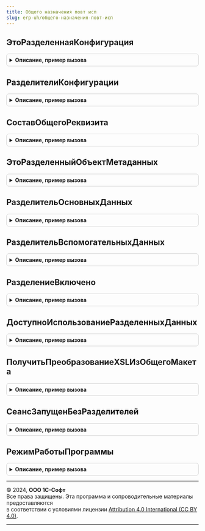 ```yaml
---
title: Общего назначения повт исп
slug: erp-uh/общего-назначения-повт-исп
---
```



## ЭтоРазделеннаяКонфигурация
<details style="margin: 1em 0; padding: 0.5em; border: 1px solid #ccc; border-radius: 6px;">

<summary style="font-weight: bold; cursor: pointer;">Описание, пример вызова</summary>

```bsl

// Устарела. Необходимо использовать РаботаВМоделиСервиса.ЭтоРазделеннаяКонфигурация.
// Возвращает признак наличия в конфигурации общих реквизитов-разделителей.
//
// Возвращаемое значение:
//   Булево - Истина, если это разделенная конфигурация.
//
Функция ЭтоРазделеннаяКонфигурация() Экспорт
```

Пример вызова
```bsl
Результат = ОбщегоНазначенияПовтИсп.ЭтоРазделеннаяКонфигурация() 
```
</details>

## РазделителиКонфигурации
<details style="margin: 1em 0; padding: 0.5em; border: 1px solid #ccc; border-radius: 6px;">

<summary style="font-weight: bold; cursor: pointer;">Описание, пример вызова</summary>

```bsl

// Устарела. Необходимо использовать РаботаВМоделиСервиса.РазделителиКонфигурации.
// Возвращает массив существующих в конфигурации разделителей.
//
// Возвращаемое значение:
//   ФиксированныйМассив - массив имен общих реквизитов, которые
//     являются разделителями.
//
Функция РазделителиКонфигурации() Экспорт
```

Пример вызова
```bsl
Результат = ОбщегоНазначенияПовтИсп.РазделителиКонфигурации() 
```
</details>

## СоставОбщегоРеквизита
<details style="margin: 1em 0; padding: 0.5em; border: 1px solid #ccc; border-radius: 6px;">

<summary style="font-weight: bold; cursor: pointer;">Описание, пример вызова</summary>

```bsl

// Устарела. Необходимо использовать РаботаВМоделиСервиса.СоставОбщегоРеквизита.
// Возвращает состав общего реквизита с заданным именем.
//
// Параметры:
//   Имя - Строка - Имя общего реквизита.
//
// Возвращаемое значение:
//   СоставОбщегоРеквизита - список объектов метаданных, в которые входит общий реквизит.
//
Функция СоставОбщегоРеквизита(Знач Имя) Экспорт
```

Пример вызова
```bsl
Результат = ОбщегоНазначенияПовтИсп.СоставОбщегоРеквизита(Имя) 
```
</details>

## ЭтоРазделенныйОбъектМетаданных
<details style="margin: 1em 0; padding: 0.5em; border: 1px solid #ccc; border-radius: 6px;">

<summary style="font-weight: bold; cursor: pointer;">Описание, пример вызова</summary>

```bsl

// Устарела. Необходимо использовать РаботаВМоделиСервиса.ЭтоРазделенныйОбъектМетаданных.
// Возвращает признак того, что объект метаданных используется в общих реквизитах-разделителях.
//
// Параметры:
//   ИмяОбъектаМетаданных - Строка - имя объекта,
//   Разделитель - Строка - имя общего реквизита-разделителя, на разделение которыми проверяется объект метаданных.
//
// Возвращаемое значение:
//   Булево - Истина, если это разделенный объект.
//
Функция ЭтоРазделенныйОбъектМетаданных(Знач ИмяОбъектаМетаданных, Знач Разделитель) Экспорт
```

Пример вызова
```bsl
Результат = ОбщегоНазначенияПовтИсп.ЭтоРазделенныйОбъектМетаданных(ИмяОбъектаМетаданных, Разделитель) 
```
</details>

## РазделительОсновныхДанных
<details style="margin: 1em 0; padding: 0.5em; border: 1px solid #ccc; border-radius: 6px;">

<summary style="font-weight: bold; cursor: pointer;">Описание, пример вызова</summary>

```bsl

// Устарела. Необходимо использовать РаботаВМоделиСервиса.РазделительОсновныхДанных.
// Возвращает имя общего реквизита, который является разделителем основных данных.
//
// Возвращаемое значение:
//   Строка - имя общего реквизита.
//
Функция РазделительОсновныхДанных() Экспорт
```

Пример вызова
```bsl
Результат = ОбщегоНазначенияПовтИсп.РазделительОсновныхДанных() 
```
</details>

## РазделительВспомогательныхДанных
<details style="margin: 1em 0; padding: 0.5em; border: 1px solid #ccc; border-radius: 6px;">

<summary style="font-weight: bold; cursor: pointer;">Описание, пример вызова</summary>

```bsl

// Устарела. Необходимо использовать РаботаВМоделиСервиса.РазделительВспомогательныхДанных.
// Возвращает имя общего реквизита, который является разделителем вспомогательных данных.
//
// Возвращаемое значение:
//   Строка - имя общего реквизита.
//
Функция РазделительВспомогательныхДанных() Экспорт
```

Пример вызова
```bsl
Результат = ОбщегоНазначенияПовтИсп.РазделительВспомогательныхДанных() 
```
</details>

## РазделениеВключено
<details style="margin: 1em 0; padding: 0.5em; border: 1px solid #ccc; border-radius: 6px;">

<summary style="font-weight: bold; cursor: pointer;">Описание, пример вызова</summary>

```bsl

// Устарела. Необходимо использовать ОбщегоНазначения.РазделениеВключено.
// Возвращает признак работы в режиме разделения данных по областям
// (технически это признак условного разделения).
//
// Возвращает Ложь, если конфигурация не может работать в режиме разделения данных
// (не содержит общих реквизитов, предназначенных для разделения данных).
//
// Возвращаемое значение:
//  Булево - Истина, если разделение включено.
//         - Ложь,   если разделение выключено или не поддерживается.
//
Функция РазделениеВключено() Экспорт
```

Пример вызова
```bsl
Результат = ОбщегоНазначенияПовтИсп.РазделениеВключено() 
```
</details>

## ДоступноИспользованиеРазделенныхДанных
<details style="margin: 1em 0; padding: 0.5em; border: 1px solid #ccc; border-radius: 6px;">

<summary style="font-weight: bold; cursor: pointer;">Описание, пример вызова</summary>

```bsl

// Устарела. Необходимо использовать ОбщегоНазначения.ДоступноИспользованиеРазделенныхДанных.
// Возвращает признак возможности обращения к разделенным данным (которые входят в состав разделителей).
// Признак относится к сеансу, но может меняться во время работы сеанса, если разделение было включено
// в самом сеансе, поэтому проверку следует делать непосредственно перед обращением к разделенным данным.
//
// Возвращает Истина, если конфигурация не может работать в режиме разделения данных
// (не содержит общих реквизитов, предназначенных для разделения данных).
//
// Возвращаемое значение:
//   Булево - Истина, если разделение не поддерживается, либо разделение выключено,
//                    либо разделение включено и разделители    установлены.
//          - Ложь,   если разделение включено и разделители не установлены.
//
Функция ДоступноИспользованиеРазделенныхДанных() Экспорт
```

Пример вызова
```bsl
Результат = ОбщегоНазначенияПовтИсп.ДоступноИспользованиеРазделенныхДанных() 
```
</details>

## ПолучитьПреобразованиеXSLИзОбщегоМакета
<details style="margin: 1em 0; padding: 0.5em; border: 1px solid #ccc; border-radius: 6px;">

<summary style="font-weight: bold; cursor: pointer;">Описание, пример вызова</summary>

```bsl

// Устарела. Возвращает объект ПреобразованиеXSL созданный из общего макета с переданным
// именем.
//
// Параметры:
//   ИмяОбщегоМакета - Строка - имя общего макета типа ДвоичныеДанные содержащего
//     файл преобразования XSL.
//
// Возвращаемое значение:
//   ПреобразованиеXSL - объект ПреобразованиеXSL.
//
Функция ПолучитьПреобразованиеXSLИзОбщегоМакета(Знач ИмяОбщегоМакета) Экспорт
```

Пример вызова
```bsl
Результат = ОбщегоНазначенияПовтИсп.ПолучитьПреобразованиеXSLИзОбщегоМакета(ИмяОбщегоМакета) 
```
</details>

## СеансЗапущенБезРазделителей
<details style="margin: 1em 0; padding: 0.5em; border: 1px solid #ccc; border-radius: 6px;">

<summary style="font-weight: bold; cursor: pointer;">Описание, пример вызова</summary>

```bsl

// Устарела. Необходимо использовать РаботаВМоделиСервиса.СеансЗапущенБезРазделителей.
// Определяет, сеанс запущен с разделителями или без.
//
// Возвращаемое значение:
//   Булево - Истина, если сеанс запущен без разделителей.
//
Функция СеансЗапущенБезРазделителей() Экспорт
```

Пример вызова
```bsl
Результат = ОбщегоНазначенияПовтИсп.СеансЗапущенБезРазделителей() 
```
</details>

## РежимРаботыПрограммы
<details style="margin: 1em 0; padding: 0.5em; border: 1px solid #ccc; border-radius: 6px;">

<summary style="font-weight: bold; cursor: pointer;">Описание, пример вызова</summary>

```bsl

// Устарела. Для получения нужных свойств следует использовать следующие функции:
//  свойство ЭтоАдминистраторСистемы   - Пользователи.ЭтоПолноправныйПользователь(, Истина);
//  свойство ЭтоАдминистраторПрограммы - Пользователи.ЭтоПолноправныйПользователь();
//  свойство МодельСервиса             - ОбщегоНазначение.РазделениеВключено();
//  свойство Автономный                - ОбщегоНазначение.ЭтоАвтономноеРабочееМесто();
//  свойство Локальный                 - Не Автономный И Не МодельСервиса;
//  свойство Файловый                  - ОбщегоНазначения.ИнформационнаяБазаФайловая();
//  свойство КлиентСерверный           - Не ОбщегоНазначения.ИнформационнаяБазаФайловая();
//  свойство ЛокальныйФайловый         - Локальный И Файловый (см. выше);
//  свойство ЛокальныйКлиентСерверный  - Локальный И КлиентСерверный (см. выше);
//  свойство ЭтоWindowsКлиент          - ОбщегоНазначенияКлиентСервер.ЭтоWindowsКлиент();
//  свойство ЭтоLinuxКлиент            - ОбщегоНазначенияКлиентСервер.ЭтоLinuxКлиент();
//  свойство ЭтоOSXКлиент              - ОбщегоНазначенияКлиентСервер.ЭтоOSXКлиент();
//  свойство ЭтоВебКлиент              - ОбщегоНазначенияКлиентСервер.ЭтоВебКлиент().
//
// Определяет текущий режим работы программы.
// Используется в панелях настроек программы для скрытия элементов, не предназначенных сразу для всех режимов работы.
//
//   В панелях настроек программы включены 5 интерфейсов:
//     - Для администратора сервиса в области данных абонента (АС).
//     - Для администратора абонента (АА).
//     - Для администратора локального решения в клиент-серверном режиме (ЛКС).
//     - Для администратора локального решения в файловом режиме (ЛФ).
//     - Для администратора автономного рабочего места (АРМ).
//
//   Интерфейсы АС и АА разрезаются при помощи скрытия групп и элементов формы
//     для всех ролей, кроме роли "АдминистраторСистемы".
//
//   Администратор сервиса, выполнивший вход в область данных,
//     должен видеть те же настройки что и администратор абонента
//     вместе с настройками сервиса (неразделенными).
//
// Возвращаемое значение:
//   Структура - Настройки, описывающие права текущего пользователя и текущий режим работы программы.
//     По правам:
//       * ЭтоАдминистраторСистемы   - Булево - Истина, если есть право администрирования информационной базы.
//       * ЭтоАдминистраторПрограммы - Булево - Истина, если есть доступ ко всем "прикладным" данным информационной
//                                              базы.
//     По режимам работы базы:
//       * МодельСервиса   - Булево - Истина, если в конфигурации есть разделители и они условно включены.
//       * Локальный       - Булево - Истина, если конфигурации работает в обычном режиме (не в модели сервиса и не в
//                                    автономном рабочем месте).
//       * Автономный      - Булево - Истина, если конфигурации работает в режиме АРМ (автономное рабочее место).
//       * Файловый        - Булево - Истина, если конфигурации работает в файловом режиме.
//       * КлиентСерверный - Булево - Истина, если конфигурации работает в клиент-серверном режиме.
//       * ЛокальныйФайловый        - Булево - Истина, если работа в обычном файловом режиме.
//       * ЛокальныйКлиентСерверный - Булево - Истина, если работа в обычном клиент-серверном режиме.
//     По функциональности клиентской части:
//       * ЭтоLinuxКлиент - Булево - Истина, если клиентское приложение запущено под управлением ОС Linux.
//       * ЭтоВебКлиент   - Булево - Истина, если клиентское приложение является Веб-клиентом.
//
Функция РежимРаботыПрограммы() Экспорт
```

Пример вызова
```bsl
Результат = ОбщегоНазначенияПовтИсп.РежимРаботыПрограммы() 
```
</details>

---

© 2024, **ООО 1С-Софт**  
Все права защищены. Эта программа и сопроводительные материалы предоставляются  
в соответствии с условиями лицензии [Attribution 4.0 International (CC BY 4.0)](https://creativecommons.org/licenses/by/4.0/legalcode).

---
